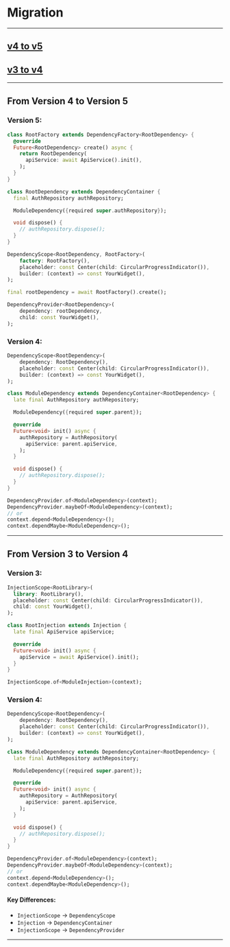 # Migration
---

## [v4 to v5](#from-version-4-to-version-5)
## [v3 to v4](#from-version-3-to-version-4)

---

## From Version 4 to Version 5

### Version 5:

```dart
class RootFactory extends DependencyFactory<RootDependency> {
  @override
  Future<RootDependency> create() async {
    return RootDependency(
      apiService: await ApiService().init(),
    );
  }
}
```

```dart
class RootDependency extends DependencyContainer {
  final AuthRepository authRepository;

  ModuleDependency({required super.authRepository});

  void dispose() {
    // authRepository.dispose();
  }
}
```

```dart
DependencyScope<RootDependency, RootFactory>(
    factory: RootFactory(),
    placeholder: const Center(child: CircularProgressIndicator()),
    builder: (context) => const YourWidget(),
);
```


```dart
final rootDependency = await RootFactory().create();

DependencyProvider<RootDependency>(
    dependency: rootDependency,
    child: const YourWidget(),
);
```



### Version 4:

```dart
DependencyScope<RootDependency>(
    dependency: RootDependency(),
    placeholder: const Center(child: CircularProgressIndicator()),
    builder: (context) => const YourWidget(),
);
```

```dart
class ModuleDependency extends DependencyContainer<RootDependency> {
  late final AuthRepository authRepository;

  ModuleDependency({required super.parent});

  @override
  Future<void> init() async {
    authRepository = AuthRepository(
      apiService: parent.apiService,
    );
  }

  void dispose() {
    // authRepository.dispose();
  }
}
```

```dart
DependencyProvider.of<ModuleDependency>(context);
DependencyProvider.maybeOf<ModuleDependency>(context);
// or
context.depend<ModuleDependency>();
context.dependMaybe<ModuleDependency>();
```

---

## From Version 3 to Version 4

### Version 3:

```dart
InjectionScope<RootLibrary>(
  library: RootLibrary(),
  placeholder: const Center(child: CircularProgressIndicator()),
  child: const YourWidget(),
);
```

```dart
class RootInjection extends Injection {
  late final ApiService apiService;

  @override
  Future<void> init() async {
    apiService = await ApiService().init();
  }
}
```

```dart
InjectionScope.of<ModuleInjection>(context);
```

### Version 4:

```dart
DependencyScope<RootDependency>(
    dependency: RootDependency(),
    placeholder: const Center(child: CircularProgressIndicator()),
    builder: (context) => const YourWidget(),
);
```

```dart
class ModuleDependency extends DependencyContainer<RootDependency> {
  late final AuthRepository authRepository;

  ModuleDependency({required super.parent});

  @override
  Future<void> init() async {
    authRepository = AuthRepository(
      apiService: parent.apiService,
    );
  }

  void dispose() {
    // authRepository.dispose();
  }
}
```

```dart
DependencyProvider.of<ModuleDependency>(context);
DependencyProvider.maybeOf<ModuleDependency>(context);
// or
context.depend<ModuleDependency>();
context.dependMaybe<ModuleDependency>();
```


#### Key Differences:
- `InjectionScope` → `DependencyScope`
- `Injection` → `DependencyContainer`
- `InjectionScope` → `DependencyProvider`

---

